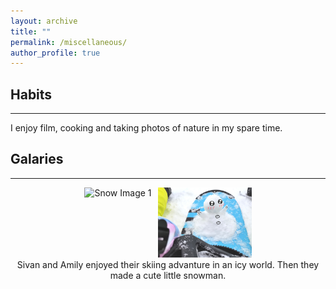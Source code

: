 ```yaml
---
layout: archive
title: ""
permalink: /miscellaneous/
author_profile: true
---
```


## Habits
---
I enjoy film, cooking and taking photos of nature in my spare time.

## Galaries
---
<div style="display: flex; justify-content: center;">
  <div style="margin-right: 10px;">
    <img src="/images/snow1.bmp" alt="Snow Image 1" style="width: 150px; height: auto;">
  </div>
  <div>
    <img src="/images/snow2.jpg" alt="Snow Image 2" style="width: 150px; height: auto;">
  </div>
</div>
<div style="text-align: center;">
  Sivan and Amily enjoyed their skiing advanture in an icy world. Then they made a cute little snowman.
</div>
